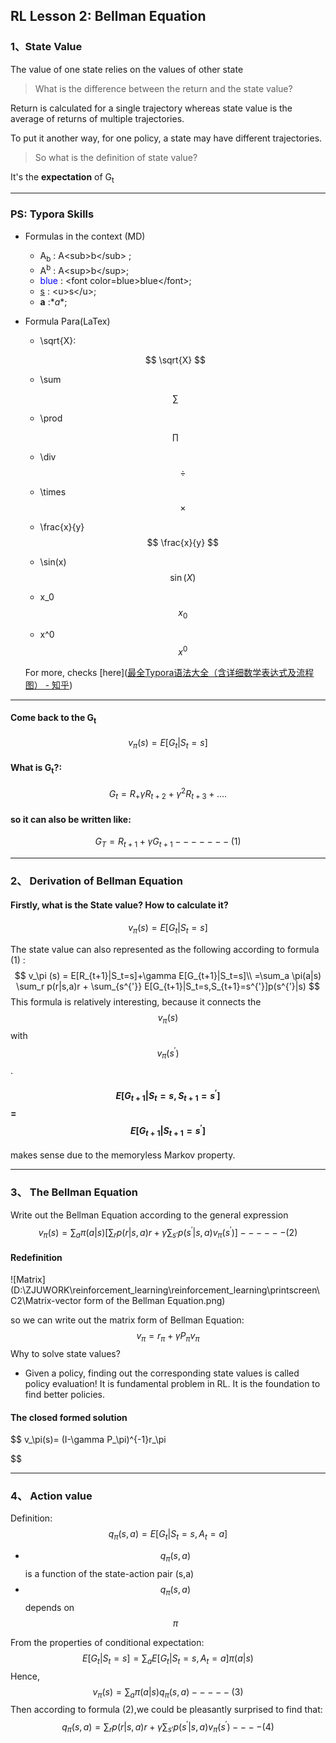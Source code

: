 ## RL Lesson 2: Bellman Equation

### 1、State Value

The value of one state relies on the values of other state

> What is the difference between the return and the state value?

Return is calculated for a single trajectory whereas state value is the average of returns of multiple trajectories.

To put it another way, for one policy, a state may have different trajectories.

> So what is the definition of state value?

It's the **expectation** of  G<sub>t</sub>

----------

### PS: Typora Skills

* Formulas in the context (MD)

  * A<sub>b</sub> : A\<sub>b\</sub> ; 
  * A<sup>b</sup> : A\<sup>b\</sup>;
  * <font color=blue>blue</font> : \<font color=blue>blue\</font>;
  * <u>s</u> : \<u>s\</u>;
  * **a** :\**a**;

* Formula Para(LaTex)

  * \sqrt{X}:

  $$
  \sqrt{X}
  $$

  

  * \sum

  $$
  \sum
  $$

  

  * \prod

  $$
  \prod
  $$

  

  * \div
    $$
    \div
    $$
    
  * \times
    $$
    \times
    $$
    
  * \frac{x}{y}
    $$
    \frac{x}{y}
    $$
    
  * \sin(x)
    $$
    \sin(X)
    $$
    
  * x_0
    $$
    x_0
    $$
    
  * x^0
    $$
    x^0
    $$
    

  For more, checks [here]([最全Typora语法大全（含详细数学表达式及流程图） - 知乎](https://zhuanlan.zhihu.com/p/138627806))
  
  

-------

#### Come back to the G<sub>t</sub>

$$
v_\pi(s)=E[G_t|S_t=s]
$$

#### What is G<sub>t</sub>?:

$$
G_t = R_+\gamma R_{t+2}+\gamma^2 R_{t+3}+....
$$

#### so it can also be written like:

$$
G_T=R_{t+1} +\gamma G_{t+1}     -------(1)
$$



_______

### 2、 Derivation of Bellman Equation

#### Firstly, what is the State value? How to calculate it?

$$
v_\pi(s)=E[G_t|S_t=s]
$$

The state value can also represented as the following according to formula (1) : 
$$
v_\pi (s) = E[R_{t+1}|S_t=s]+\gamma E[G_{t+1}|S_t=s]\\
=\sum_a \pi(a|s) \sum_r p(r|s,a)r + \sum_{s^{'}} E[G_{t+1}|S_t=s,S_{t+1}=s^{'}]p(s^{'}|s)
$$
 This formula is relatively interesting, because it connects the $$v_\pi(s)$$ with $$v_\pi(s^{'})$$ .

#### $$E[G_{t+1}|S_t=s,S_{t+1}=s^{'}]$$=$$E[G_{t+1}|S_{t+1}=s^{'}]$$

makes sense due to the memoryless Markov  property.

-----

### 3、 The Bellman Equation

Write out the Bellman Equation according to the general expression
$$
v_\pi(s)=\sum_a \pi(a|s)[\sum_rp(r|s,a)r+\gamma \sum_{s'} p(s^{'}|s,a)v_\pi(s^{'})]------(2)
$$

#### Redefinition 

![Matrix](D:\ZJUWORK\reinforcement_learning\reinforcement_learning\printscreen\C2\Matrix-vector form of the Bellman Equation.png)

so we can write out the matrix form of Bellman Equation:
$$
v_\pi = r_\pi + \gamma P_\pi v_\pi
$$
Why to solve state values?

* Given a policy, finding out the corresponding state values is called policy evaluation! It is fundamental problem in RL. It is the foundation to find better policies.

#### The closed formed solution

$$
v_\pi(s)= (I-\gamma P_\pi)^{-1}r_\pi
$$

_____

### 4、 Action value

Definition:
$$
q_\pi(s,a) = E[G_t|S_t=s,A_t=a]
$$

* $$q_\pi(s,a)$$ is a function of the state-action pair (s,a)
* $$q_\pi(s,a)$$ depends on $$\pi$$

From the properties of conditional expectation:
$$
E[G_t|S_t=s]=\sum_a E[G_t|S_t=s,A_t=a]\pi(a|s)
$$
Hence,
$$
v_\pi(s)=\sum_a \pi(a|s)q_\pi(s,a)-----(3)
$$
Then according to formula (2),we could be pleasantly surprised to find that:
$$
q_\pi(s,a) = \sum_rp(r|s,a)r+\gamma \sum_{s'} p(s^{'}|s,a)v_\pi(s^{'})----(4)
$$






